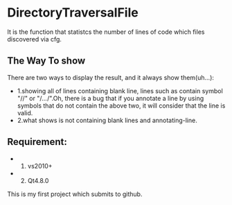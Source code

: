 # DirectoryTraversalFile
It is the function that statistcs the number of lines of code which files discovered via cfg.
## The Way To show
There are two ways to display the result, and it always show them(uh...):

 * 1.showing all of lines containing blank line, lines such as contain symbol "//" or "/*...*/".Oh, there is a bug that if you annotate a line by using symbols that do not contain the above two, it will consider that the line is valid.
 * 2.what shows is not containing blank lines and annotating-line.

## Requirement:

* 1. vs2010+
* 2. Qt4.8.0

This is my first project which submits to github.
